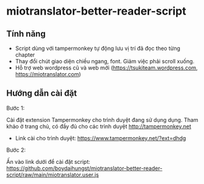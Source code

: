 # miotranslator-better-reader-script

## Tính năng

- Script dùng với tampermonkey tự động lưu vị trí đã đọc theo từng chapter
- Thay đổi chút giao diện chiều ngang, font. Giảm việc phải scroll xuống.
- Hỗ trợ web wordpress cũ và web mới (<https://tsukiteam.wordpress.com>, <https://miotranslator.com>)

## Hướng dẫn cài đặt

Bước 1:

Cài đặt extension Tampermonkey cho trình duyệt đang sử dụng dụng. Tham khảo ở trang chủ, có đầy đủ cho các trình duyệt <http://tampermonkey.net>

- Link cài cho trình duyệt: <https://www.tampermonkey.net/?ext=dhdg>

Bước 2:

Ấn vào link dưới để cài đặt script:
<https://github.com/boydaihungst/miotranslator-better-reader-script/raw/main/miotranslator.user.js>
